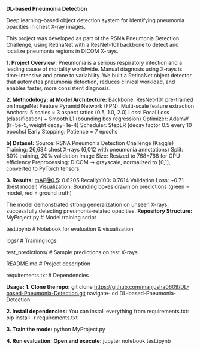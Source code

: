 **DL-based Pneumonia Detection**

Deep learning–based object detection system for identifying pneumonia opacities in chest X-ray images.

This project was developed as part of the RSNA Pneumonia Detection Challenge, using RetinaNet with a ResNet-101 backbone to detect and localize pneumonia regions in DICOM X-rays.

**1. Project Overview:**
Pneumonia is a serious respiratory infection and a leading cause of mortality worldwide.
Manual diagnosis using X-rays is time-intensive and prone to variability.
We built a RetinaNet object detector that automates pneumonia detection, reduces clinical workload, and enables faster, more consistent diagnosis.

**2. Methodology:**
**a) Model Architecture:**
Backbone: ResNet-101 pre-trained on ImageNet
Feature Pyramid Network (FPN): Multi-scale feature extraction
Anchors: 5 scales × 3 aspect ratios (0.5, 1.0, 2.0)
Loss: Focal Loss (classification) + Smooth L1 (bounding box regression)
Optimizer: AdamW (lr=5e-5, weight decay=1e-4)
Scheduler: StepLR (decay factor 0.5 every 10 epochs)
Early Stopping: Patience = 7 epochs

**b) Dataset:**
Source: RSNA Pneumonia Detection Challenge (Kaggle)
Training: 26,684 chest X-rays (6,012 with pneumonia annotations)
Split: 80% training, 20% validation
Image Size: Resized to 768×768 for GPU efficiency
Preprocessing: DICOM → grayscale, normalized to [0,1], converted to PyTorch tensors

**3. Results:**
mAP@0.5: 0.6205
Recall@100: 0.7614
Validation Loss: ~0.71 (best model)
Visualization: Bounding boxes drawn on predictions (green = model, red = ground truth)

The model demonstrated strong generalization on unseen X-rays, successfully detecting pneumonia-related opacities.
**Repository Structure:**
MyProject.py          # Model training script

test.ipynb            # Notebook for evaluation & visualization

logs/                 # Training logs

test_predictions/     # Sample predictions on test X-rays

README.md             # Project description

requirements.txt      # Dependencies

**Usage:**
**1. Clone the repo:** git clone https://github.com/manjusha0609/DL-based-Pneumonia-Detection.git
navigate- cd DL-based-Pneumonia-Detection

**2. Install dependencies:** You can install everything from requirements.txt:
pip install -r requirements.txt

**3. Train the mode:**  python MyProject.py

**4. Run evaluation:**
**Open and execute:** jupyter notebook test.ipynb
